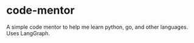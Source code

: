 # code-mentor
A simple code mentor to help me learn python, go, and other languages. Uses LangGraph.
